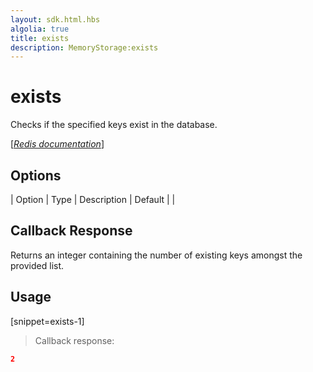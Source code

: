 ```yaml
---
layout: sdk.html.hbs
algolia: true
title: exists
description: MemoryStorage:exists
---
```


  

# exists
Checks if the specified keys exist in the database.

[[_Redis documentation_]](https://redis.io/commands/exists)


## Options

| Option | Type | Description | Default |
|
## Callback Response

Returns an integer containing the number of existing keys amongst the provided list.

## Usage

[snippet=exists-1]
> Callback response:

```json
2
```
